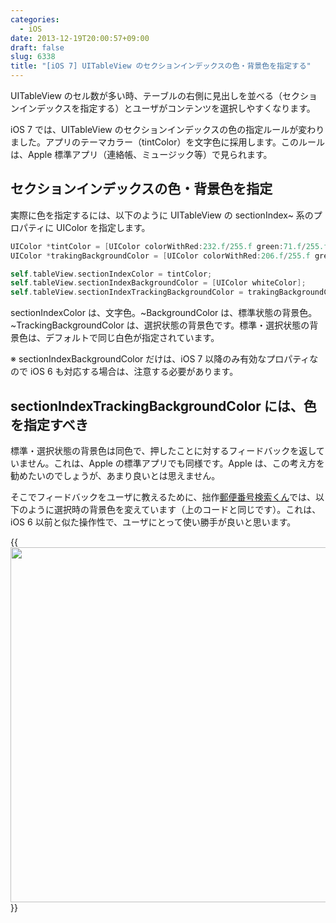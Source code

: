 ```yaml
---
categories:
  - iOS
date: 2013-12-19T20:00:57+09:00
draft: false
slug: 6338
title: "[iOS 7] UITableView のセクションインデックスの色・背景色を指定する"
---
```


UITableView のセル数が多い時、テーブルの右側に見出しを並べる（セクションインデックスを指定する）とユーザがコンテンツを選択しやすくなります。

iOS 7 では、UITableView のセクションインデックスの色の指定ルールが変わりました。アプリのテーマカラー（tintColor）を文字色に採用します。このルールは、Apple 標準アプリ（連絡帳、ミュージック等）で見られます。

## セクションインデックスの色・背景色を指定

実際に色を指定するには、以下のように UITableView の sectionIndex~ 系のプロパティに UIColor を指定します。

```objective-c
UIColor *tintColor = [UIColor colorWithRed:232.f/255.f green:71.f/255.f blue:56.f/255.f alpha:1.f];
UIColor *trakingBackgroundColor = [UIColor colorWithRed:206.f/255.f green:203.f/255.f blue:198.f/255.f alpha:1.f];

self.tableView.sectionIndexColor = tintColor;
self.tableView.sectionIndexBackgroundColor = [UIColor whiteColor];
self.tableView.sectionIndexTrackingBackgroundColor = trakingBackgroundColor;
```

sectionIndexColor は、文字色。~BackgroundColor は、標準状態の背景色。~TrackingBackgroundColor は、選択状態の背景色です。標準・選択状態の背景色は、デフォルトで同じ白色が指定されています。

※ sectionIndexBackgroundColor だけは、iOS 7 以降のみ有効なプロパティなので iOS 6 も対応する場合は、注意する必要があります。

## sectionIndexTrackingBackgroundColor には、色を指定すべき

標準・選択状態の背景色は同色で、押したことに対するフィードバックを返していません。これは、Apple の標準アプリでも同様です。Apple は、この考え方を勧めたいのでしょうが、あまり良いとは思えません。

そこでフィードバックをユーザに教えるために、拙作[郵便番号検索くん](https://itunes.apple.com/jp/app/ofurain-you-bian-fan-hao-jian/id578073498?mt=8&uo=4&at=11l3RT)では、以下のように選択時の背景色を変えています（上のコードと同じです）。これは、iOS 6 以前と似た操作性で、ユーザにとって使い勝手が良いと思います。

{{<img alt="" src="/images/2013/12/6338_1.png" width="640" height="568">}}
